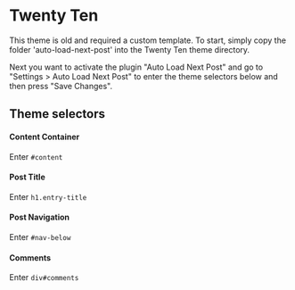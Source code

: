 # Twenty Ten

This theme is old and required a custom template. To start, simply copy the folder 'auto-load-next-post' into the Twenty Ten theme directory.

Next you want to activate the plugin "Auto Load Next Post" and go to "Settings > Auto Load Next Post" to enter the theme selectors below and then press "Save Changes".

## Theme selectors

#### Content Container
Enter `#content`

#### Post Title
Enter `h1.entry-title`

#### Post Navigation
Enter `#nav-below`

#### Comments
Enter `div#comments`
